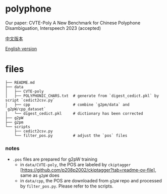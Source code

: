 # polyphone

Our paper: CVTE-Poly A New Benchmark for Chinese Polyphone Disambiguation, Interspeech 2023 (accepted)

[中文版本](https://newzsh.github.io/zsh/blogging/2022/06/06/polyphone_cn.html)

[English version](https://newzsh.github.io/zsh/blogging/2022/06/06/polyphone.html)

# files

    ├── README.md
    ├── data
    │   ├── CVTE-poly            
    │   ├── POLYPHONIC_CHARS.txt  # generate from `digest_cedict.pkl` by script `cedict2csv.py`
    │   ├── cpp                   # combine `g2pm/data` and `g2pW/cpp_dataset`
    │   └── digest_cedict.pkl     # dictionary has been corrected
    ├── g2pW
    ├── g2pm
    └── scripts
        ├── cedict2csv.py
        └── filter_pos.py         # adjust the `pos` files

### notes
  - `.pos` files are prepared for g2pW training
    - in `data/CVTE-poly`, the POS are labeled by `ckiptagger` [https://github.com/p208p2002/ckiptagger?tab=readme-ov-file], same as `g2pW` does
    - in `data/cpp`, the POS are downloaded from `g2pW` repo and processed by `filter_pos.py`. Please refer to the scripts.